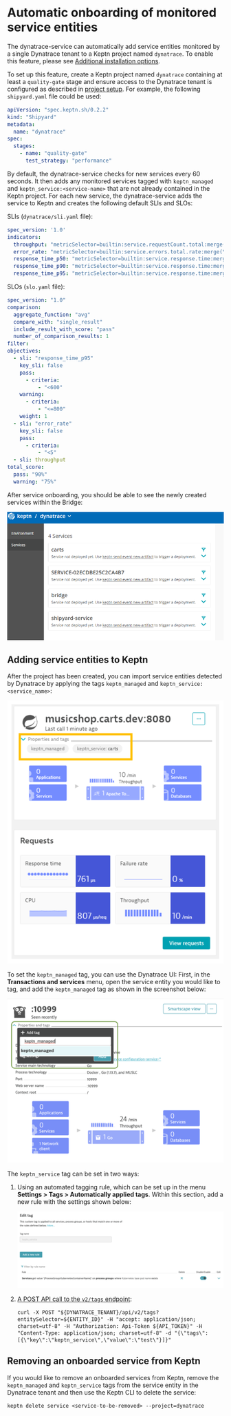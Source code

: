 # Automatic onboarding of monitored service entities

The dynatrace-service can automatically add service entities monitored by a single Dynatrace tenant to a Keptn project named `dynatrace`. To enable this feature, please see [Additional installation options](additional-installation-options.md#configuring-automatic-onboarding-of-services-monitored-by-dynatrace). 

To set up this feature, create a Keptn project named `dynatrace` containing at least a `quality-gate` stage and ensure access to the Dynatrace tenant is configured as described in [project setup](project-setup.md). For example, the following `shipyard.yaml` file could be used:

```yaml
apiVersion: "spec.keptn.sh/0.2.2"
kind: "Shipyard"
metadata:
  name: "dynatrace"
spec:
  stages:
    - name: "quality-gate"
      test_strategy: "performance"
```

By default, the dynatrace-service checks for new services every 60 seconds. It then adds any monitored services tagged with `keptn_managed` and `keptn_service:<service-name>` that are not already contained in the Keptn project. For each new service, the dynatrace-service adds the service to Keptn and creates the following default SLIs and SLOs:

SLIs (`dynatrace/sli.yaml` file):

```yaml
spec_version: '1.0'
indicators:
  throughput: "metricSelector=builtin:service.requestCount.total:merge(\"dt.entity.service\"):sum&entitySelector=type(SERVICE),tag(keptn_managed),tag(keptn_service:$SERVICE)"
  error_rate: "metricSelector=builtin:service.errors.total.rate:merge(\"dt.entity.service\"):avg&entitySelector=type(SERVICE),tag(keptn_managed),tag(keptn_service:$SERVICE)"
  response_time_p50: "metricSelector=builtin:service.response.time:merge(\"dt.entity.service\"):percentile(50)&entitySelector=type(SERVICE),tag(keptn_managed),tag(keptn_service:$SERVICE)"
  response_time_p90: "metricSelector=builtin:service.response.time:merge(\"dt.entity.service\"):percentile(90)&entitySelector=type(SERVICE),tag(keptn_managed),tag(keptn_service:$SERVICE)"
  response_time_p95: "metricSelector=builtin:service.response.time:merge(\"dt.entity.service\"):percentile(95)&entitySelector=type(SERVICE),tag(keptn_managed),tag(keptn_service:$SERVICE)"
```

SLOs (`slo.yaml` file):

```yaml
spec_version: "1.0"
comparison:
  aggregate_function: "avg"
  compare_with: "single_result"
  include_result_with_score: "pass"
  number_of_comparison_results: 1
filter:
objectives:
  - sli: "response_time_p95"
    key_sli: false
    pass:             
      - criteria:
          - "<600"    
    warning:        
      - criteria:
          - "<=800"
    weight: 1
  - sli: "error_rate"
    key_sli: false
    pass:
      - criteria:
          - "<5"
  - sli: throughput
total_score:
  pass: "90%"
  warning: "75%"
```

After service onboarding, you should be able to see the newly created services within the Bridge:

![Services in Keptn Bridge](images/keptn_services_imported.png "Services in Keptn Bridge")


## Adding service entities to Keptn

After the project has been created, you can import service entities detected by Dynatrace by applying the tags `keptn_managed` and `keptn_service: <service_name>`:

![Keptn tags applied to a service](images/service_tags.png "Keptn tags applied to a service")

To set the `keptn_managed` tag, you can use the Dynatrace UI: First, in the **Transactions and services** menu, open the service entity you would like to tag, and add the `keptn_managed` tag as shown in the screenshot below:

![Adding a keptn_managed tag](images/keptn_managed_tag.png "Adding a keptn_managed tag")
 
The `keptn_service` tag can be set in two ways: 

1. Using an automated tagging rule, which can be set up in the menu **Settings > Tags > Automatically applied tags**. Within this section, add a new rule with the settings shown below:

    ![Adding an automated tagging rule](images/keptn_service_tag.png "Adding an automated tagging rule")

1. [A POST API call to the `v2/tags` endpoint](https://www.dynatrace.com/support/help/dynatrace-api/environment-api/custom-tags/post-tags/):
    ```console
    curl -X POST "${DYNATRACE_TENANT}/api/v2/tags?entitySelector=${ENTITY_ID}" -H "accept: application/json; charset=utf-8" -H "Authorization: Api-Token ${API_TOKEN}" -H "Content-Type: application/json; charset=utf-8" -d "{\"tags\":[{\"key\":\"keptn_service\",\"value\":\"test\"}]}"
    ```


## Removing an onboarded service from Keptn

If you would like to remove an onboarded services from Keptn, remove the `keptn_managed` and `keptn_service` tags from the service entity in the Dynatrace tenant and then use the Keptn CLI to delete the service:

```console
keptn delete service <service-to-be-removed> --project=dynatrace
